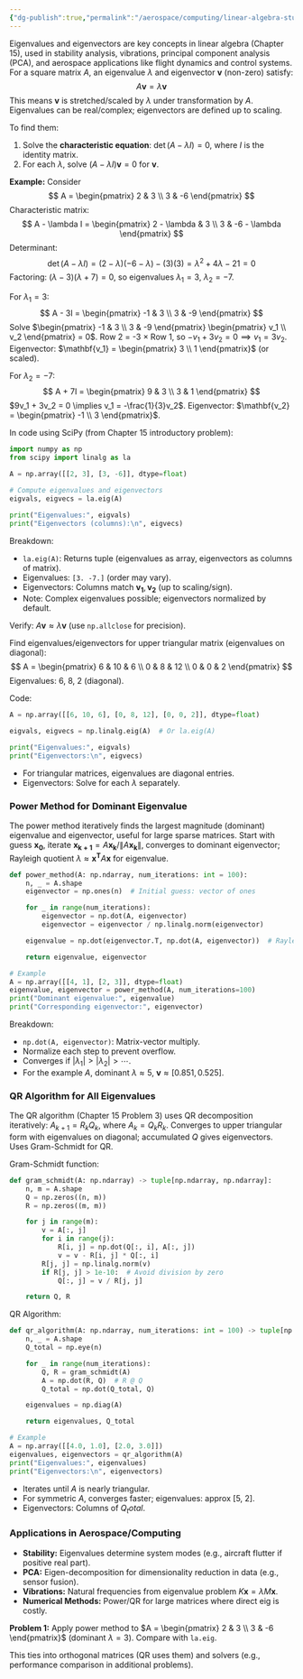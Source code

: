 ```yaml
---
{"dg-publish":true,"permalink":"/aerospace/computing/linear-algebra-stuffs/eigenvalue/"}
---
```



Eigenvalues and eigenvectors are key concepts in linear algebra (Chapter 15), used in stability analysis, vibrations, principal component analysis (PCA), and aerospace applications like flight dynamics and control systems. For a square matrix $A$, an eigenvalue $\lambda$ and eigenvector $\mathbf{v}$ (non-zero) satisfy:
$$
A \mathbf{v} = \lambda \mathbf{v}
$$
This means $\mathbf{v}$ is stretched/scaled by $\lambda$ under transformation by $A$. Eigenvalues can be real/complex; eigenvectors are defined up to scaling.

To find them:
1. Solve the **characteristic equation**: $\det(A - \lambda I) = 0$, where $I$ is the identity matrix.
2. For each $\lambda$, solve $(A - \lambda I) \mathbf{v} = 0$ for $\mathbf{v}$.

**Example:** Consider
$$
A = \begin{pmatrix} 2 & 3 \\ 3 & -6 \end{pmatrix}
$$
Characteristic matrix:
$$
A - \lambda I = \begin{pmatrix} 2 - \lambda & 3 \\ 3 & -6 - \lambda \end{pmatrix}
$$
Determinant:
$$
\det(A - \lambda I) = (2 - \lambda)(-6 - \lambda) - (3)(3) = \lambda^2 + 4\lambda - 21 = 0
$$
Factoring: $(\lambda - 3)(\lambda + 7) = 0$, so eigenvalues $\lambda_1 = 3$, $\lambda_2 = -7$.

For $\lambda_1 = 3$:
$$
A - 3I = \begin{pmatrix} -1 & 3 \\ 3 & -9 \end{pmatrix}
$$
Solve $\begin{pmatrix} -1 & 3 \\ 3 & -9 \end{pmatrix} \begin{pmatrix} v_1 \\ v_2 \end{pmatrix} = 0$. Row 2 = -3 × Row 1, so $-v_1 + 3v_2 = 0 \implies v_1 = 3v_2$. Eigenvector: $\mathbf{v_1} = \begin{pmatrix} 3 \\ 1 \end{pmatrix}$ (or scaled).

For $\lambda_2 = -7$:
$$
A + 7I = \begin{pmatrix} 9 & 3 \\ 3 & 1 \end{pmatrix}
$$
$9v_1 + 3v_2 = 0 \implies v_1 = -\frac{1}{3}v_2$. Eigenvector: $\mathbf{v_2} = \begin{pmatrix} -1 \\ 3 \end{pmatrix}$.

In code using SciPy (from Chapter 15 introductory problem):

```python
import numpy as np
from scipy import linalg as la

A = np.array([[2, 3], [3, -6]], dtype=float)

# Compute eigenvalues and eigenvectors
eigvals, eigvecs = la.eig(A)

print("Eigenvalues:", eigvals)
print("Eigenvectors (columns):\n", eigvecs)
```

Breakdown:
- `la.eig(A)`: Returns tuple (eigenvalues as array, eigenvectors as columns of matrix).
- Eigenvalues: `[3. -7.]` (order may vary).
- Eigenvectors: Columns match $\mathbf{v_1}, \mathbf{v_2}$ (up to scaling/sign).
- Note: Complex eigenvalues possible; eigenvectors normalized by default.

Verify: $A \mathbf{v} \approx \lambda \mathbf{v}$ (use `np.allclose` for precision).

Find eigenvalues/eigenvectors for upper triangular matrix (eigenvalues on diagonal):
$$
A = \begin{pmatrix} 6 & 10 & 6 \\ 0 & 8 & 12 \\ 0 & 0 & 2 \end{pmatrix}
$$
Eigenvalues: 6, 8, 2 (diagonal).

Code:
```python
A = np.array([[6, 10, 6], [0, 8, 12], [0, 0, 2]], dtype=float)

eigvals, eigvecs = np.linalg.eig(A)  # Or la.eig(A)

print("Eigenvalues:", eigvals)
print("Eigenvectors:\n", eigvecs)
```
- For triangular matrices, eigenvalues are diagonal entries.
- Eigenvectors: Solve for each $\lambda$ separately.

### Power Method for Dominant Eigenvalue
The power method iteratively finds the largest magnitude (dominant) eigenvalue and eigenvector, useful for large sparse matrices. Start with guess $\mathbf{x_0}$, iterate $\mathbf{x_{k+1}} = A \mathbf{x_k} / \|A \mathbf{x_k}\|$, converges to dominant eigenvector; Rayleigh quotient $\lambda \approx \mathbf{x^T} A \mathbf{x}$ for eigenvalue.

```python
def power_method(A: np.ndarray, num_iterations: int = 100):
    n, _ = A.shape
    eigenvector = np.ones(n)  # Initial guess: vector of ones

    for _ in range(num_iterations):
        eigenvector = np.dot(A, eigenvector)
        eigenvector = eigenvector / np.linalg.norm(eigenvector)

    eigenvalue = np.dot(eigenvector.T, np.dot(A, eigenvector))  # Rayleigh quotient

    return eigenvalue, eigenvector

# Example
A = np.array([[4, 1], [2, 3]], dtype=float)
eigenvalue, eigenvector = power_method(A, num_iterations=100)
print("Dominant eigenvalue:", eigenvalue)
print("Corresponding eigenvector:", eigenvector)
```

Breakdown:
- `np.dot(A, eigenvector)`: Matrix-vector multiply.
- Normalize each step to prevent overflow.
- Converges if $|\lambda_1| > |\lambda_2| > \cdots$.
- For the example $A$, dominant $\lambda \approx 5$, $\mathbf{v} \approx [0.851, 0.525]$.

### QR Algorithm for All Eigenvalues
The QR algorithm (Chapter 15 Problem 3) uses QR decomposition iteratively: $A_{k+1} = R_k Q_k$, where $A_k = Q_k R_k$. Converges to upper triangular form with eigenvalues on diagonal; accumulated $Q$ gives eigenvectors. Uses Gram-Schmidt for QR.

Gram-Schmidt function:
```python
def gram_schmidt(A: np.ndarray) -> tuple[np.ndarray, np.ndarray]:
    n, m = A.shape
    Q = np.zeros((n, m))
    R = np.zeros((m, m))

    for j in range(m):
        v = A[:, j]
        for i in range(j):
            R[i, j] = np.dot(Q[:, i], A[:, j])
            v = v - R[i, j] * Q[:, i]
        R[j, j] = np.linalg.norm(v)
        if R[j, j] > 1e-10:  # Avoid division by zero
            Q[:, j] = v / R[j, j]

    return Q, R
```

QR Algorithm:
```python
def qr_algorithm(A: np.ndarray, num_iterations: int = 100) -> tuple[np.ndarray, np.ndarray]:
    n, _ = A.shape
    Q_total = np.eye(n)

    for _ in range(num_iterations):
        Q, R = gram_schmidt(A)
        A = np.dot(R, Q)  # R @ Q
        Q_total = np.dot(Q_total, Q)

    eigenvalues = np.diag(A)

    return eigenvalues, Q_total

# Example
A = np.array([[4.0, 1.0], [2.0, 3.0]])
eigenvalues, eigenvectors = qr_algorithm(A)
print("Eigenvalues:", eigenvalues)
print("Eigenvectors:\n", eigenvectors)
```
- Iterates until $A$ is nearly triangular.
- For symmetric $A$, converges faster; eigenvalues: approx [5, 2].
- Eigenvectors: Columns of $Q_total$.

### Applications in Aerospace/Computing
- **Stability:** Eigenvalues determine system modes (e.g., aircraft flutter if positive real part).
- **PCA:** Eigen-decomposition for dimensionality reduction in data (e.g., sensor fusion).
- **Vibrations:** Natural frequencies from eigenvalue problem $K \mathbf{x} = \lambda M \mathbf{x}$.
- **Numerical Methods:** Power/QR for large matrices where direct eig is costly.

**Problem 1:** Apply power method to $A = \begin{pmatrix} 2 & 3 \\ 3 & -6 \end{pmatrix}$ (dominant $\lambda = 3$). Compare with `la.eig`.

This ties into orthogonal matrices (QR uses them) and solvers (e.g., performance comparison in additional problems).